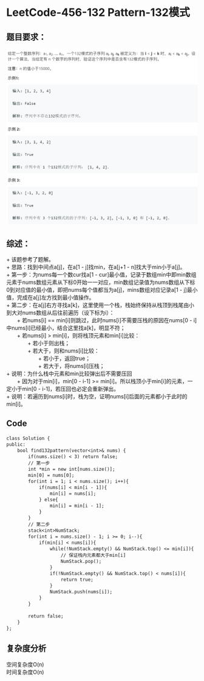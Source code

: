 # LeetCode-456-132 Pattern-132模式

## 题目要求：
![avatar](https://github.com/JakeChanFangZiyuan20/MyLeetCode/blob/img/img/456.png)






## 综述：
\+ 该题参考了题解。  
\+ 思路：找到中间点a[j]，在a[1 - j]找min，在a[j+1 - n]找大于min小于a[j]。  
\+ 第一步：为nums每一个数cur找a[1 - cur]最小值，记录于数组min中即min数组元素于nums数组元素从下标0开始一一对应，min数组记录值为nums数组从下标0到对应值的最小值，即把nums每个值都当为a[j]，mins数组对应记录a[1 - j]最小值，完成在a[j]左方找到最小值操作。  
\+ 第二步：在a[j]右方寻找a[k]，这里使用一个栈，栈始终保持从栈顶到栈尾由小到大对nums数组从后往前遍历（设下标为i）：  
&emsp;&emsp;\+ 若nums[i] == min[i]则跳过，此时nums[i]不需要压栈的原因在nums[0 - i]中nums[i]已经最小，结合这里找a[k]，明显不符；  
&emsp;&emsp;\+ 若nums[i] > min[i]，则将栈顶元素和min[i]比较：  
&emsp;&emsp;&emsp;&emsp;\+ 若小于则出栈；  
&emsp;&emsp;&emsp;&emsp;\+ 若大于，则和nums[i]比较：  
&emsp;&emsp;&emsp;&emsp;&emsp;&emsp;\+ 若小于，返回true；  
&emsp;&emsp;&emsp;&emsp;&emsp;&emsp;\+ 若大于，将nums[i]压栈；  
\+ 说明：为什么栈中元素和min比较弹出后不需要压回  
&emsp;&emsp;\+ 因为对于min[i]，min[0 - i-1] >= min[i]。所以栈顶小于min[i]的元素，一定小于min[0 - i-1]，若压回也必定会重新弹出。  
\+ 说明：若遍历到nums[i]时，栈为空，证明nums[i]后面的元素都小于此时的min[i]。

## Code
```
class Solution {
public:
    bool find132pattern(vector<int>& nums) {
        if(nums.size() < 3) return false;
        // 第一步
        int *min = new int[nums.size()];
        min[0] = nums[0];
        for(int i = 1; i < nums.size(); i++){
            if(nums[i] < min[i - 1]){
                min[i] = nums[i];
            } else{
                min[i] = min[i - 1];
            }
        }
        // 第二步
        stack<int>NumStack;
        for(int i = nums.size() - 1; i >= 0; i--){
            if(min[i] < nums[i]){
                while(!NumStack.empty() && NumStack.top() <= min[i]){ 
                    // 保证栈内元素都大于min[i]
                    NumStack.pop();
                }
                if(!NumStack.empty() && NumStack.top() < nums[i]){
                    return true;
                }
                NumStack.push(nums[i]);
            }
        }

        return false;
    }
};
```

## 复杂度分析
空间复杂度O(n)  
时间复杂度O(n)

